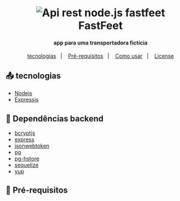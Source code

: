 <h1 align="center">
  <img src="./src/assets/img/logo.pn" alt="Api rest node.js fastfeet" title="Fastfeet">
  <br>
  FastFeet
</h1>

<h4 align="center">app para uma transportadora fictícia</h4>

<p align="center">
 <a href="#technologies">tecnologias</a>&nbsp;&nbsp;&nbsp;|&nbsp;&nbsp;&nbsp;
 <a href="#prerequisites">Pré-requisitos</a>&nbsp;&nbsp;&nbsp;|&nbsp;&nbsp;&nbsp;
 <a href="#comoUsar">Como usar</a>&nbsp;&nbsp;&nbsp;|&nbsp;&nbsp;&nbsp;
 <a href="#memo-license">License</a>
</p>

## :outbox_tray: tecnologias
 - [Nodejs](https://nodejs.org/en/)
 - [Expressjs](https://expressjs.com/pt-br/)

## :link: Dependências backend
 - [bcryptjs](https://www.npmjs.com/package/bcrypt)
 - [express](https://www.npmjs.com/package/express)
 - [jsonwebtoken](https://www.npmjs.com/package/jsonwebtoken)
 - [pg](https://www.npmjs.com/package/pg)
 - [pg-hstore](https://www.npmjs.com/package/pg-hstore)
 - [sequelize](https://sequelize.org/)
 - [yup](https://github.com/jquense/yup)

## :checkered_flag: Pré-requisitos
